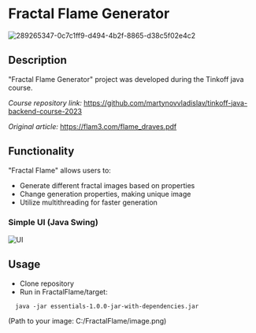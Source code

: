 # Fractal Flame Generator
![289265347-0c7c1ff9-d494-4b2f-8865-d38c5f02e4c2](https://github.com/martynovvladislav/fractal-flame-generator/assets/53814545/d5e4163e-7668-4383-91ce-6160f6043fc4)

## Description
"Fractal Flame Generator" project was developed during the Tinkoff java course.

_Course repository link:_ https://github.com/martynovvladislav/tinkoff-java-backend-course-2023

_Original article:_ https://flam3.com/flame_draves.pdf
## Functionality
"Fractal Flame" allows users to:
- Generate different fractal images based on properties
- Change generation properties, making unique image
- Utilize multithreading for faster generation

### Simple UI (Java Swing)
![UI](https://github.com/martynovvladislav/tinkoff-java-backend-course-2023/assets/53814545/1145384d-f06d-442c-8f4f-7ba53b36f057)

## Usage
- Clone repository
- Run in FractalFlame/target:
```shell
  java -jar essentials-1.0.0-jar-with-dependencies.jar
```
(Path to your image: C:/FractalFlame/image.png)
